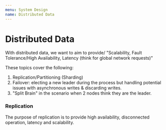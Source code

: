 ```yaml
---
menu: System Design
name: Distributed Data
---
```


# Distributed Data

With distributed data, we want to aim to provide/ "Scalability, Fault Tolerance/High Availability, Latency (think for global network requests)"

These topics cover the following:

1. Replication/Partitioning (Sharding)
2. Failover: electing a new leader during the process but handling potential issues with asynchronous writes & discarding writes.
3. "Split Brain" in the scenario when 2 nodes think they are the leader.

### Replication

The purpose of replication is to provide high availability, disconnected operation, latency and scalability.
